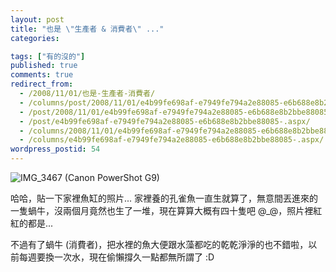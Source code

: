 ```yaml
---
layout: post
title: "也是 \"生產者 & 消費者\" ..."
categories:

tags: ["有的沒的"]
published: true
comments: true
redirect_from:
  - /2008/11/01/也是-生產者-消費者/
  - /columns/post/2008/11/01/e4b99fe698af-e7949fe794a2e88085-e6b688e8b2bbe88085-.aspx/
  - /post/2008/11/01/e4b99fe698af-e7949fe794a2e88085-e6b688e8b2bbe88085-.aspx/
  - /post/e4b99fe698af-e7949fe794a2e88085-e6b688e8b2bbe88085-.aspx/
  - /columns/2008/11/01/e4b99fe698af-e7949fe794a2e88085-e6b688e8b2bbe88085-.aspx/
  - /columns/e4b99fe698af-e7949fe794a2e88085-e6b688e8b2bbe88085-.aspx/
wordpress_postid: 54
---
```

![IMG_3467 (Canon PowerShot G9)](/wp-content/be-files/WindowsLiveWriter/61fb24f7b4fc_1BB6/IMG_3467%20(Canon%20PowerShot%20G9)_1.jpg)

哈哈，貼一下家裡魚缸的照片... 家裡養的孔雀魚一直生就算了，無意間丟進來的一隻蝸牛，沒兩個月竟然也生了一堆，現在算算大概有四十隻吧 @_@，照片裡紅紅的都是...

不過有了蝸牛 (消費者)，把水裡的魚大便跟水藻都吃的乾乾淨淨的也不錯啦，以前每週要換一次水，現在偷懶撐久一點都無所謂了 :D
